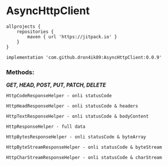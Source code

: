 # AsyncHttpClient
 
```
allprojects {
	repositories {
		maven { url 'https://jitpack.io' }
	}
}
```
 
```
implementation 'com.github.dron4ik89:AsyncHttpClient:0.0.9'
```

### Methods:
***GET, HEAD, POST, PUT, PATCH, DELETE***

```
HttpCodeResponseHelper - onli statusCode

HttpHeadResponseHelper - onli statusCode & headers

HttpTextResponseHelper - onli statusCode & bodyContent

HttpResponseHelper - full data

HttpBytesResponseHelper - onli statusCode & byteArray

HttpByteStreamResponseHelper - onli statusCode & byteStream

HttpCharStreamResponseHelper - onli statusCode & charStream
```
